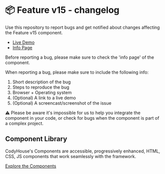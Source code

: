 # 📦 Feature v15 - changelog

Use this repository to report bugs and get notified about changes affecting the Feature v15 component.

- [Live Demo](https://codyhouse.co/ds/components/app/feature-v15)
- [Info Page](https://codyhouse.co/ds/components/info/feature-v15)

Before reporting a bug, please make sure to check the 'info page' of the component. 

When reporting a bug, please make sure to include the following info:

1. Short description of the bug
2. Steps to reproduce the bug
3. Browser + Operating system
4. (Optional) A link to a live demo
5. (Optional) A screencast/screenshot of the issue

⚠️ Please be aware it's impossible for us to help you integrate the component in your code, or check for bugs when the component is part of a complex project.

## Component Library

CodyHouse's Components are accessible, progressively enhanced, HTML, CSS, JS components that work seamlessly with the framework.

[Explore the Components](https://codyhouse.co/ds/components)
